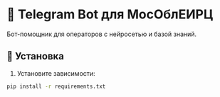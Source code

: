 # 🤖 Telegram Bot для МосОблЕИРЦ

Бот-помощник для операторов с нейросетью и базой знаний.

## 🚀 Установка

1. Установите зависимости:
```bash
pip install -r requirements.txt
